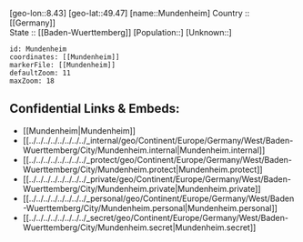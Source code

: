 ﻿---
location: [49.47,8.43] 
mapzoom: [7,12] 
mapmarker: city 
type: City
tags:
- geo/City


SpocWebEntityId: 32622
isDeleted: false
confidential: public

---
[geo-lon::8.43] 
[geo-lat::49.47] 
[name::Mundenheim] 
Country :: [[Germany]]  
State :: [[Baden-Wuerttemberg]] 
[Population::] 
[Unknown::] 


```leaflet
id: Mundenheim
coordinates: [[Mundenheim]] 
markerFile: [[Mundenheim]] 
defaultZoom: 11 
maxZoom: 18
```


## Confidential Links & Embeds: 
- [[Mundenheim|Mundenheim]]  
- [[../../../../../../../../_internal/geo/Continent/Europe/Germany/West/Baden-Wuerttemberg/City/Mundenheim.internal|Mundenheim.internal]] 
- [[../../../../../../../../_protect/geo/Continent/Europe/Germany/West/Baden-Wuerttemberg/City/Mundenheim.protect|Mundenheim.protect]] 
- [[../../../../../../../../_private/geo/Continent/Europe/Germany/West/Baden-Wuerttemberg/City/Mundenheim.private|Mundenheim.private]] 
- [[../../../../../../../../_personal/geo/Continent/Europe/Germany/West/Baden-Wuerttemberg/City/Mundenheim.personal|Mundenheim.personal]] 
- [[../../../../../../../../_secret/geo/Continent/Europe/Germany/West/Baden-Wuerttemberg/City/Mundenheim.secret|Mundenheim.secret]] 
